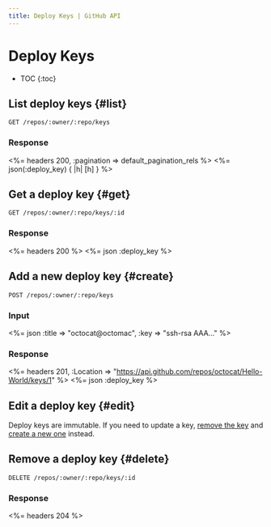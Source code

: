 ```yaml
---
title: Deploy Keys | GitHub API
---
```


# Deploy Keys

* TOC
{:toc}

## List deploy keys {#list}

    GET /repos/:owner/:repo/keys

### Response

<%= headers 200, :pagination => default_pagination_rels %>
<%= json(:deploy_key) { |h| [h] } %>

## Get a deploy key {#get}

    GET /repos/:owner/:repo/keys/:id

### Response

<%= headers 200 %>
<%= json :deploy_key %>

## Add a new deploy key {#create}

    POST /repos/:owner/:repo/keys

### Input

<%= json :title => "octocat@octomac", :key => "ssh-rsa AAA..." %>

### Response

<%= headers 201, :Location => "https://api.github.com/repos/octocat/Hello-World/keys/1" %>
<%= json :deploy_key %>

## Edit a deploy key {#edit}

Deploy keys are immutable. If you need to update a key, [remove the
key](#delete) and [create a new one](#create) instead.

## Remove a deploy key {#delete}

    DELETE /repos/:owner/:repo/keys/:id

### Response

<%= headers 204 %>
